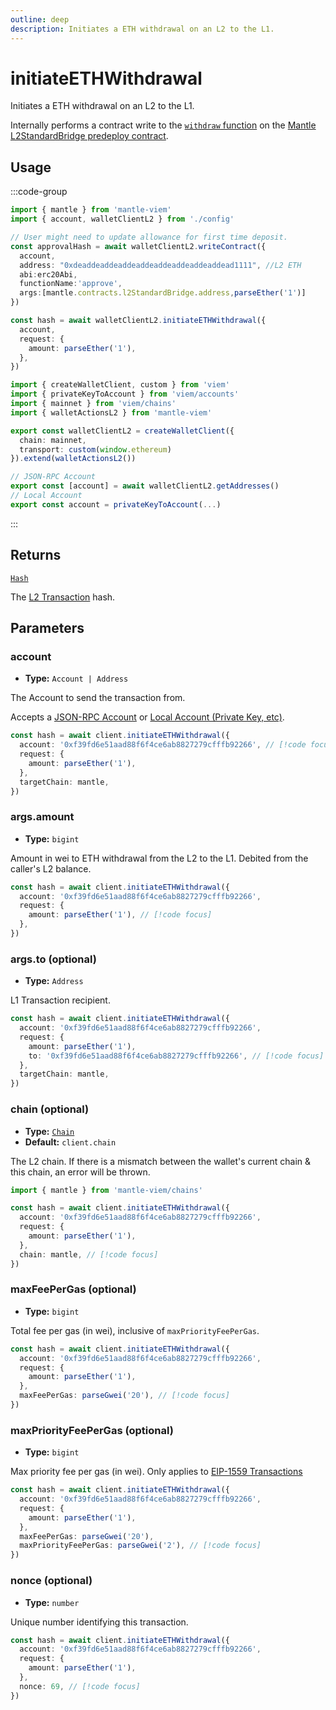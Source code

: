 ```yaml
---
outline: deep
description: Initiates a ETH withdrawal on an L2 to the L1.
---
```


# initiateETHWithdrawal

Initiates a ETH withdrawal on an L2 to the L1.

Internally performs a contract write to the [`withdraw` function](https://github.com/mantlenetworkio/mantle-v2/blob/v1.0.0-alpha.1/packages/contracts-bedrock/contracts/L2/L2StandardBridge.sol#L106C5-L106C22) on the [Mantle L2StandardBridge predeploy contract](https://github.com/mantlenetworkio/mantle-v2/blob/v1.0.0-alpha.1/packages/contracts-bedrock/contracts/L2/L2StandardBridge.sol).

## Usage

:::code-group

```ts [example.ts]
import { mantle } from 'mantle-viem'
import { account, walletClientL2 } from './config'

// User might need to update allowance for first time deposit.
const approvalHash = await walletClientL2.writeContract({
  account,
  address: "0xdeaddeaddeaddeaddeaddeaddeaddeaddead1111", //L2 ETH
  abi:erc20Abi,
  functionName:'approve',
  args:[mantle.contracts.l2StandardBridge.address,parseEther('1')]
})

const hash = await walletClientL2.initiateETHWithdrawal({
  account,
  request: {
    amount: parseEther('1'),
  },
})
```

```ts [config.ts]
import { createWalletClient, custom } from 'viem'
import { privateKeyToAccount } from 'viem/accounts'
import { mainnet } from 'viem/chains'
import { walletActionsL2 } from 'mantle-viem'

export const walletClientL2 = createWalletClient({
  chain: mainnet,
  transport: custom(window.ethereum)
}).extend(walletActionsL2())

// JSON-RPC Account
export const [account] = await walletClientL2.getAddresses()
// Local Account
export const account = privateKeyToAccount(...)
```

:::

## Returns

[`Hash`](https://viem.sh/docs/glossary/types#hash)

The [L2 Transaction](https://viem.sh/docs/glossary/terms#transaction) hash.

## Parameters

### account

- **Type:** `Account | Address`

The Account to send the transaction from.

Accepts a [JSON-RPC Account](https://viem.sh/docs/clients/wallet#json-rpc-accounts) or [Local Account (Private Key, etc)](https://viem.sh/docs/clients/wallet#local-accounts-private-key-mnemonic-etc).

```ts
const hash = await client.initiateETHWithdrawal({
  account: '0xf39fd6e51aad88f6f4ce6ab8827279cfffb92266', // [!code focus]
  request: {
    amount: parseEther('1'),
  },
  targetChain: mantle,
})
```

### args.amount

- **Type:** `bigint`

Amount in wei to ETH withdrawal from the L2 to the L1. Debited from the caller's L2 balance.

```ts
const hash = await client.initiateETHWithdrawal({
  account: '0xf39fd6e51aad88f6f4ce6ab8827279cfffb92266',
  request: {
    amount: parseEther('1'), // [!code focus]
  },
})
```

### args.to (optional)

- **Type:** `Address`

L1 Transaction recipient.

```ts
const hash = await client.initiateETHWithdrawal({
  account: '0xf39fd6e51aad88f6f4ce6ab8827279cfffb92266',
  request: {
    amount: parseEther('1'),
    to: '0xf39fd6e51aad88f6f4ce6ab8827279cfffb92266', // [!code focus]
  },
  targetChain: mantle,
})
```

### chain (optional)

- **Type:** [`Chain`](https://viem.sh/docs/glossary/types#chain)
- **Default:** `client.chain`

The L2 chain. If there is a mismatch between the wallet's current chain & this chain, an error will be thrown.

```ts
import { mantle } from 'mantle-viem/chains'

const hash = await client.initiateETHWithdrawal({
  account: '0xf39fd6e51aad88f6f4ce6ab8827279cfffb92266',
  request: {
    amount: parseEther('1'),
  },
  chain: mantle, // [!code focus]
})
```

### maxFeePerGas (optional)

- **Type:** `bigint`

Total fee per gas (in wei), inclusive of `maxPriorityFeePerGas`.

```ts
const hash = await client.initiateETHWithdrawal({
  account: '0xf39fd6e51aad88f6f4ce6ab8827279cfffb92266',
  request: {
    amount: parseEther('1'),
  },
  maxFeePerGas: parseGwei('20'), // [!code focus]
})
```

### maxPriorityFeePerGas (optional)

- **Type:** `bigint`

Max priority fee per gas (in wei). Only applies to [EIP-1559 Transactions](https://viem.sh/docs/glossary/terms#eip-1559-transaction)

```ts
const hash = await client.initiateETHWithdrawal({
  account: '0xf39fd6e51aad88f6f4ce6ab8827279cfffb92266',
  request: {
    amount: parseEther('1'),
  },
  maxFeePerGas: parseGwei('20'),
  maxPriorityFeePerGas: parseGwei('2'), // [!code focus]
})
```

### nonce (optional)

- **Type:** `number`

Unique number identifying this transaction.

```ts
const hash = await client.initiateETHWithdrawal({
  account: '0xf39fd6e51aad88f6f4ce6ab8827279cfffb92266',
  request: {
    amount: parseEther('1'),
  },
  nonce: 69, // [!code focus]
})
```
